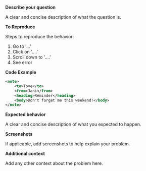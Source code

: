**Describe your question**

A clear and concise description of what the question is.

**To Reproduce**

Steps to reproduce the behavior:
1. Go to '...'
2. Click on '....'
3. Scroll down to '....'
4. See error

**Code Example**

```xml
<note>
    <to>Tove</to>
    <from>Jani</from>
    <heading>Reminder</heading>
    <body>Don't forget me this weekend!</body>
</note>
```

**Expected behavior**

A clear and concise description of what you expected to happen.

**Screenshots**

If applicable, add screenshots to help explain your problem.

**Additional context**

Add any other context about the problem here.
